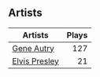 ## Artists
Artists | Plays 
----- | -----: 
[Gene Autry](/artists/gene-autry-1800) | 127
[Elvis Presley](/artists/elvis-presley-1014) | 21


